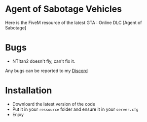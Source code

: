 # Agent of Sabotage Vehicles
Here is the FiveM resource of the latest GTA : Online DLC [Agent of Sabotage]
# Bugs
- NTitan2 doesn't fly, can't fix it.

Any bugs can be reported to my [Discord](https://discord.com/invite/MCK7wFwV3q)
# Installation
- Downloard the latest version of the code
- Put it in your `ressource` folder and ensure it in your `server.cfg`
- Enjoy
